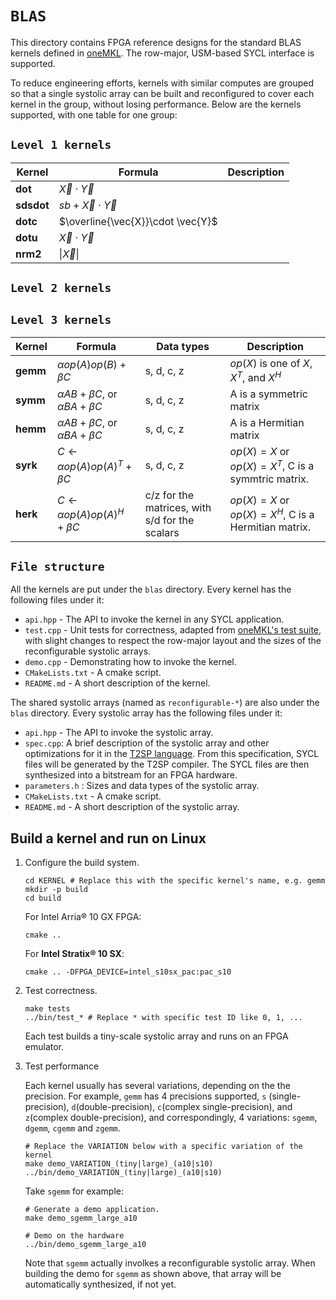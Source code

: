 # `BLAS`

This directory contains FPGA reference designs for the standard BLAS kernels defined in [oneMKL](https://oneapi-src.github.io/oneMKL/domains/blas/blas.html). The row-major, USM-based SYCL interface is supported.

To reduce engineering efforts, kernels with similar computes are grouped so that a single systolic array can be built and reconfigured to cover each kernel in the group, without losing performance. Below are the kernels supported, with one table for one group:

## `Level 1 kernels`


| Kernel            | Formula                           | Description                          |
| ----------------- | --------------------------------- | ------------------------------------ |
| $\mathbf{dot}$    | $\vec{X}\cdot \vec{Y}$            |           |
| $\mathbf{sdsdot}$ | $sb+\vec{X}\cdot \vec{Y}$         |  |
| $\mathbf{dotc}$   | $\overline{\vec{X}}\cdot \vec{Y}$ |        |
| $\mathbf{dotu}$   | $\vec{X}\cdot \vec{Y}$            |         |
| $\mathbf{nrm2}$   | $\|\vec{X}\|$                     |           |




## `Level 2 kernels`


## `Level 3 kernels`

 Kernel          | Formula             | Data types | Description       |
| --------------- | ------------------- | ----------|------- |
| $\mathbf{gemm}$ | $\alpha op(A)op(B)+\beta C$ | s, d, c, z  |  $op(X)$ is one of $X$, $X^T$, and $X^H$ |
| $\mathbf{symm}$ | $\alpha AB+\beta C$, or  $\alpha BA+\beta C$ |s, d, c, z | A is a symmetric matrix |
| $\mathbf{hemm}$ |$\alpha AB+\beta C$, or  $\alpha BA+\beta C$ |s, d, c, z | A is a Hermitian matrix |
| $\mathbf{syrk}$ | $C \leftarrow \alpha op(A)op(A)^T + \beta C$ | s, d, c, z |$op(X)=X$ or $op(X) = X^T$, C is a symmtric matrix. |
| $\mathbf{herk}$ | $C \leftarrow \alpha op(A)op(A)^H + \beta C$ | c/z for the matrices, with s/d for the scalars |$op(X)=X$ or $op(X) = X^H$, C is a Hermitian matrix. |
 

## `File structure`

All the kernels are put under the `blas` directory. Every kernel has the following files under it:

* `api.hpp` - The API to invoke the kernel in any SYCL application.
* `test.cpp` - Unit tests for correctness, adapted from [oneMKL's test suite](https://github.com/oneapi-src/oneMKL/blob/develop/tests/unit_tests/blas/), with slight changes to respect the row-major layout and the sizes of the reconfigurable systolic arrays.
* `demo.cpp` - Demonstrating how to invoke the kernel.
* `CMakeLists.txt` - A cmake script.
* `README.md` - A short description of the kernel.

The shared systolic arrays (named as `reconfigurable-*`) are also under the `blas` directory. Every systolic array has the following files under it:
* `api.hpp` - The API to invoke the systolic array.
* `spec.cpp`: A brief description of the systolic array and other optimizations for it in the [T2SP language](https://github.com/IntelLabs/t2sp). From this specification, SYCL files will be generated by the T2SP compiler. The SYCL files are then synthesized into a bitstream for an FPGA hardware.
* `parameters.h` : Sizes and data types of the systolic array.
* `CMakeLists.txt` - A cmake script.
* `README.md` - A short description of the systolic array.

## Build a kernel and run on Linux

1. Configure the build system.

    ```shell
    cd KERNEL # Replace this with the specific kernel's name, e.g. gemm
    mkdir -p build
    cd build
    ```
   
    For Intel Arria® 10 GX FPGA:
    ```shell  
    cmake ..
    ```

    For **Intel Stratix® 10 SX**:
    ```shell
    cmake .. -DFPGA_DEVICE=intel_s10sx_pac:pac_s10
    ```

2. Test correctness.

   ```shell
   make tests
   ../bin/test_* # Replace * with specific test ID like 0, 1, ...
   ```

    Each test builds a tiny-scale systolic array and runs on an FPGA emulator.

3. Test performance

    Each kernel usually has several variations, depending on the the precision. For example, `gemm` has 4 precisions supported,  `s` (single-precision), `d`(double-precision), `c`(complex single-precision), and `z`(complex double-precision), and correspondingly, 4 variations: `sgemm`, `dgemm`, `cgemm` and `zgemm`.

    ```shell
    # Replace the VARIATION below with a specific variation of the kernel
    make demo_VARIATION_(tiny|large)_(a10|s10)
    ../bin/demo_VARIATION_(tiny|large)_(a10|s10)
    ```

    Take `sgemm` for example:
    ```shell
    # Generate a demo application.
    make demo_sgemm_large_a10

    # Demo on the hardware
    ../bin/demo_sgemm_large_a10
    ``` 
    Note that `sgemm` actually involkes a reconfigurable systolic array. When building the demo for `sgemm` as shown above, that array will be automatically synthesized, if not yet.
